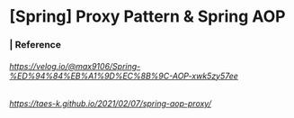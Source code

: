 # [Spring] Proxy Pattern & Spring AOP









### | Reference

###### https://velog.io/@max9106/Spring-%ED%94%84%EB%A1%9D%EC%8B%9C-AOP-xwk5zy57ee

###### https://taes-k.github.io/2021/02/07/spring-aop-proxy/

